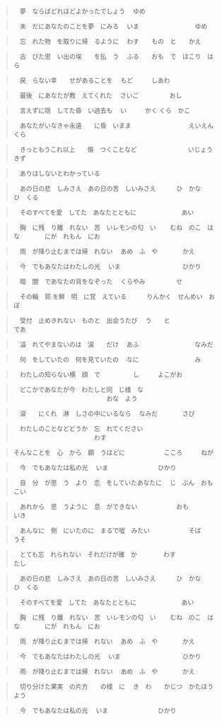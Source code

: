 >　夢　ならばどれほどよかったでしょう
>　ゆめ

>　未　だにあなたのことを夢　にみる
>　いま　　　　　　　　　ゆめ

>　忘　れた物　を取りに帰　るように
>　わす　　もの　と　　かえ

>　古　びた思　い出の埃　　を払　う
>　ふる　　おも　で　ほこり　はら

>　戻　らない幸　　せがあることを
>　もど　　　しあわ

>　最後　にあなたが教　えてくれた
>　さいご　　　　　おし

>　言えずに隠　してた昏　い過去も
>　い　　　かく     くら　かこ

>　あなたがいなきゃ永遠　　に昏　いまま
>　　　　　　　　　えいえん　くら

>　きっともうこれ以上　　傷　つくことなど
>　　　　　　　　いじょうきず

>　ありはしないとわかっている

>　あの日の悲　しみさえ　あの日の苦　しいみさえ
>　　　ひ　かな　　　　　　　ひ　くる

>　そのすべてを愛　してた　あなたとともに
>　　　　　　　あい

>　胸　に残　り離　れない　苦　いレモンの匂　い　
>　むね　のこ　はな　　　　にが　れもん　にお

>　雨　が降り止むまでは帰　れない
>　あめ　ふ　や　　　　かえ

>　今　でもあなたはわたしの光
>　いま　　　　　　　　　　ひかり

>　暗　闇　であなたの背をなぞった
>　くらやみ　　　　　せ

>　その輪　郭  を鮮　明　に覚　えている
>　　　りんかく　せんめい　おぼ

>　受付　止めきれない　ものと　出会うたび
>　う　　と　　　　　　　　　　であ

>　溢　れてやまないのは　涙　　だけ
>　あふ　　　　　　　　　なみだ

>　何　をしていたの　何を見ていたの
>　なに　　　　　　　　　み

>　わたしの知らない横　顔　で
>　　　　　し　　　よこがお

>　どこかであなたが今　わたしと同　じ様　な
>　　　　　　　　　　　　　　　おな　よう

>　涙　　にくれ　淋　しさの中にいるなら
>　なみだ　　　　さび

>　わたしのことなどどうか　忘　れてください
>　　　　　　　　　　　　　わす

> そんなことを　心　から　願　うほどに
> 　　　　　　こころ　　　ねが

>　今　でもあなたは私の光
>　いま　　　　　　　　ひかり

>　自　分　が思　う　より　恋　をしていたあなたに
>　じ　ぶん　おも　　　　　こい

>　あれから　思　うように　息　ができない
>　　　　　　おも　　　　　いき

>　あんなに　側　にいたのに　まるで噓　みたい
>　　　　　　そば　　　　　　　　　うそ

>　とても忘　れられない　それだけが確　か
>　　　　わす　　　　　　　　　　　たし

>　あの日の悲　しみさえ　あの日の苦　しいみさえ
>　　　ひ　かな　　　　　　　　　ひ　くる

>　そのすべてを愛　してた　あなたとともに
>　　　　　　　あい

>　胸　に残　り離　れない　苦　いレモンの匂　い　
>　むね　のこ　はな　　　　にが　れもん　にお

>　雨　が降り止むまでは帰　れない
>　あめ　ふ　や　　　　かえ

>　今　でもあなたはわたしの光
>　いま　　　　　　　　　　ひかり

>　雨　が降り止むまでは帰　れない
>　あめ　ふ　や　　　　かえ

>　切り分けた果実　の片方　　の様　に
>　き　わ　　かじつ　かたほう　よう

>　今　でもあなたは私の光
>　いま　　　　　　　　ひかり

